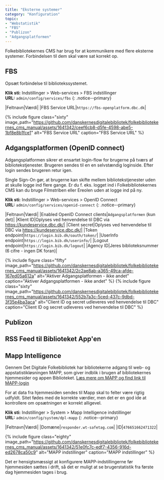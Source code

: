 ```yaml
---
title: "Eksterne systemer"
category: "Konfiguration"
topic: 
- "Webstatistik"
- "FBS"
- "Publizon"
- "Adgangsplatformen"
---
```

Folkebibliotekernes CMS har brug for at kommunikere med flere eksterne systemer. Forbindelsen til dem skal være sat korrekt op. 
## FBS ##
Opsæt forbindelse til bibliotekssystemet.

**Klik sti:** Indstillinger > Web-services > FBS indstillinger
\
**URL:** `admin/config/services/fbs`
{: .notice--primary}

|Feltnavn|Værdi|
|FBS Service URL|`https://fbs-openplatform.dbc.dk`|

{% include figure class="sixty" image_path="https://github.com/danskernesdigitalebibliotek/folkebibliotekernes_cms_manual/assets/1641342/ceef6cb8-d5fe-4598-abe5-1bf8e8b1fce1" alt="FBS Service URL" caption="FBS Service URL" %} 

## Adgangsplatformen (OpenID connect) ##
Adgangsplatformen sikrer et ensartet login-flow for brugerne på tværs af bibliotekstjenester. Brugeren sendes til en en selvstændig loginside. Efter login sendes brugeren retur igen.

Single Sign-On gør, at brugerne kan skifte mellem bibliotekstjenester uden at skulle logge ind flere gange. Er du f. eks. logget ind i Folkebibliotekernes CMS kan du bruge Filmstriben eller Ereolen uden at logge ind på ny.

**Klik sti:** Indstillinger > Web-services > OpenID Connect
\
**URL:** `admin/config/services/openid-connect`
{: .notice--primary}

|Feltnavn|Værdi|
|Enabled OpenID Connect clients|`Adgangsplatformen` (kun det)|
|Klient ID|Oplyses ved henvendelse til DBC via https://kundeservice.dbc.dk/|
|Client secret|Oplyses ved henvendelse til DBC via https://kundeservice.dbc.dk/|
|Token endpoint|`https://login.bib.dk/oauth/token/`|
|UserInfo endpoint|`https://login.bib.dk/userinfo/`|
|Logout endpoint|`https://login.bib.dk/logout`|
|Agency ID|Jeres biblioteksnummer (6 cifre - ingen DK foran)|

{% include figure class="fifty" image_path="https://github.com/danskernesdigitalebibliotek/folkebibliotekernes_cms_manual/assets/1641342/2c2ae8ab-a365-49ca-afde-167ed05a612a" alt="Aktiver Adgangsplatformen - ikke andet" caption="Aktiver Adgangsplatformen - ikke andet" %} 
{% include figure class="sixty" image_path="https://github.com/danskernesdigitalebibliotek/folkebibliotekernes_cms_manual/assets/1641342/552b7a3c-5ced-437c-9dbd-3f35e4ba3aca" alt="Client ID og secret udleveres ved henvendelse til DBC" caption="Client ID og secret udleveres ved henvendelse til DBC" %} 


## Publizon ##
## RSS Feed til Biblioteket App'en ##
## Mapp Intelligence ##
Gennem Det Digitale Folkebibliotek har bibliotekerne adgang til web- og appstatistikløsningen MAPP, som giver indblik i brugen af bibliotekernes hjemmesider og appen Biblioteket. [Læs mere om MAPP og find link til MAPP-login](https://detdigitalefolkebibliotek.dk/section/i-brug-paa-biblioteket/bibliotekernes-web-og-appstatistik)

For at data fra hjemmesiden sendes til Mapp skal to felter være rigtig udfyldt. Sitet fødes med de korrekte værdier, men det er en god ide at kontrollere om opsætningen er korrekt alligevel.


**Klik sti:** Indstillinger > System > Mapp Intelligence indstillinger 
\
**URL:** `admin/config/system/dpl-mapp`
{: .notice--primary}

|Feltnavn|Værdi|
|Domæne|`responder.wt-safetag.com`|
|ID|`476651662471322`|

{% include figure class="eighty" image_path="https://github.com/danskernesdigitalebibliotek/folkebibliotekernes_cms_manual/assets/1641342/51e0fc7c-edf7-4356-916d-ed2678ca50c9" alt="MAPP indstillinger" caption="MAPP indstillinger" %} 

Det er hensigtsmæssigt at konfigurere MAPP-indstillingerne før hjemmesiden sættes i drift, så det er muligt at se brugerstatistik fra første dag hjemmesiden tages i brug.
